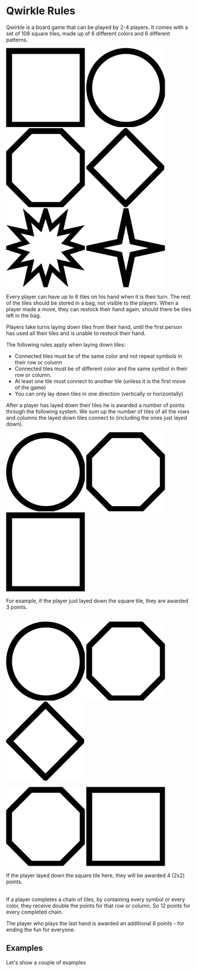 # Qwirkle Rules

Qwirkle is a board game that can be played by 2-4 players.
It comes with a set of 108 square tiles, made up of 6 different
colors and 6 different patterns.

![Square](/assets/square.svg)
![Circle](/assets/circle.svg)
![Flower](/assets/flower.svg)
![Ocothorb](/assets/octothorb.svg)
![Spiked](/assets/spiked.svg)
![Star](/assets/star.svg)

Every player can have up to 6 tiles on his hand when it is their turn.
The rest of the tiles should be stored in a bag, not visible to the players.
When a player made a move, they can restock their hand again, should there be
tiles left in the bag.

Players take turns laying down tiles from their hand, until the first person
has used all their tiles and is unable to restock their hand.

The following rules apply when laying down tiles:
- Connected tiles must be of the same color and not repeat symbols in their row or column
- Connected tiles must be of different color and the same symbol in their row or column.
- At least one tile must connect to another tile (unless it is the first move of the game)
- You can only lay down tiles in one direction (vertically or horizontally)

After a player has layed down their tiles he is awarded a number of points through
the following system. We sum up the number of tiles of all the rows and columns
the layed down tiles connect to (including the ones just layed down).

![Circle](/assets/circle.svg)
![Flower](/assets/flower.svg)
![Square](/assets/square.svg)

For example, if the player just layed down the square tile, they are awarded 3 points.
<br /> <br />

![Circle](/assets/circle.svg)
![Flower](/assets/flower.svg)
![Ocothorb](/assets/octothorb.svg)

![Flower](/assets/flower.svg)
![Square](/assets/square.svg)

If the player layed down the square tile here, they will be awarded 4 (2x2) points.
<br /> <br />

If a player completes a chain of tiles, by containing every symbol or every color,
they receive double the points for that row or column. So 12 points for every
completed chain.

The player who plays the last hand is awarded an additional 6 points - for ending
the fun for everyone.

## Examples

Let's show a couple of examples

